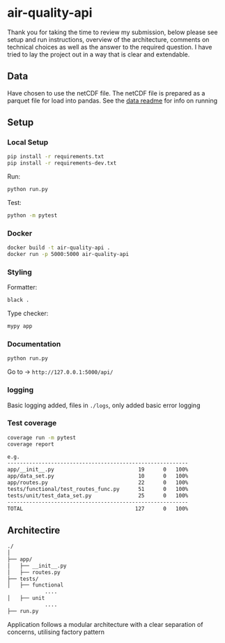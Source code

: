 # air-quality-api

Thank you for taking the time to review my submission, below please see setup and run instructions, overview of the architecture, comments on technical choices as well as the answer to the required question. I have tried to lay the project out in a way that is clear and extendable.


## Data

Have chosen to use the netCDF file. The netCDF file is prepared as a parquet file for load into pandas. See the [data readme](./data/read_data.md) for info on running


## Setup

### Local Setup


```bash
pip install -r requirements.txt
pip install -r requirements-dev.txt
```

Run:

```bash
python run.py
```

Test:

```bash
python -m pytest
```

### Docker

```bash
docker build -t air-quality-api .
docker run -p 5000:5000 air-quality-api
```


### Styling

Formatter:

```bash
black .
```

Type checker:

```bash
mypy app
```

### Documentation


```bash
python run.py
```

Go to -> `http://127.0.0.1:5000/api/`


### logging

Basic logging added, files in `./logs`, only added basic error logging


### Test coverage

```bash
coverage run -m pytest
coverage report

e.g.
----------------------------------------------------------
app/__init__.py                           19      0   100%
app/data_set.py                           10      0   100%
app/routes.py                             22      0   100%
tests/functional/test_routes_func.py      51      0   100%
tests/unit/test_data_set.py               25      0   100%
----------------------------------------------------------
TOTAL                                    127      0   100%
```


## Architectire

```bash
./
│
├── app/
│   ├── __init__.py
│   ├── routes.py        
├── tests/   
│   ├── functional
            ....         
│   ├── unit           
            ....
├── run.py            
```

Application follows a modular architecture with a clear separation of concerns, utilising factory pattern



